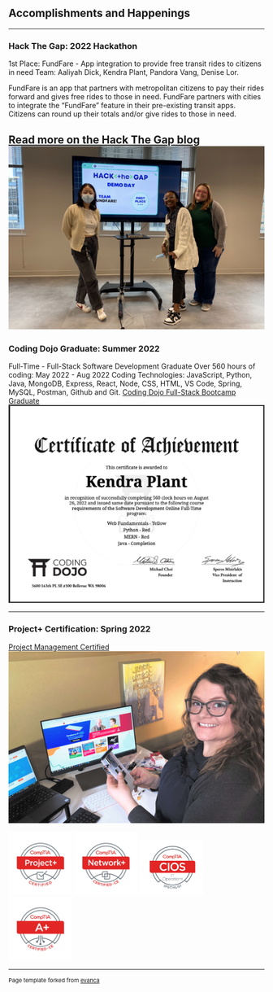 ## Accomplishments and Happenings
---

### Hack The Gap: 2022 Hackathon 

1st Place: FundFare - App integration to provide free transit rides to citizens in need Team: Aaliyah Dick, Kendra Plant, Pandora Vang, Denise Lor. 

FundFare is an app that partners with metropolitan citizens to pay their rides forward and gives free rides to those in need. FundFare partners with cities to integrate the “FundFare” feature in their pre-existing transit apps. Citizens can round up their totals and/or give rides to those in need.

[Read more on the Hack The Gap blog](https://www.hackthegap.com/blog/hackathon-fall-2022)
<img src="images/hack the gap hackathon first place winners.png?raw=true"/>
---

### Coding Dojo Graduate: Summer 2022

Full-Time - Full-Stack Software Development Graduate
Over 560 hours of coding: May 2022 - Aug 2022
Coding Technologies: JavaScript, Python, Java, MongoDB, Express, React, Node, CSS, HTML, VS Code, Spring, MySQL, Postman, Github and Git.
[Coding Dojo Full-Stack Bootcamp Graduate](kendrastic.github.io/coding_bootcamp)
<img src="images/dojo diploma.png?raw=true"/>

---

### Project+ Certification: Spring 2022

[Project Management Certified](kendrastic.github.io/project_management)
<img src="images/kendra-plant-raspberrypi.jpg?raw=true"/>

<img src="images/ProjectPlus_logo.jpg?raw=true" alt="CompTIA Project+ Certified" width="125"/>
<img src="images/NetworkPlus_logo.jpg?raw=true" alt="CompTIA Network+ Certified" width="125"/>
<img src="images/Infrastructure_logo.jpg?raw=true" alt="CompTIA IT Specialist Certified" width="125"/>
<img src="images/Aplus_logo.jpg?raw=true" alt="CompTIA A+ Certified" width="125"/>

---
<p style="font-size:11px">Page template forked from <a href="https://github.com/evanca/quick-portfolio">evanca</a></p>
<!-- Remove above link if you don't want to attibute -->
